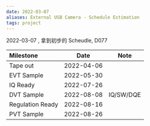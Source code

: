 ```yaml
---
date: 2022-03-07
aliases: External USB Camera - Schedule Estimation
tags: project
---
```



2022-03-07 , 拿到初步的 Scheudle, D077

|Milestone|Date|Note|
|:--|:--:|:--:|
|Tape out|2022-04-06||
|EVT Sample|2022-05-30||
|IQ Ready|2022-07-26||
|DVT Sample|2022-08-08|IQ/SW/DQE|
|Regulation Ready|2022-08-16||
|PVT Sample|2022-08-26||